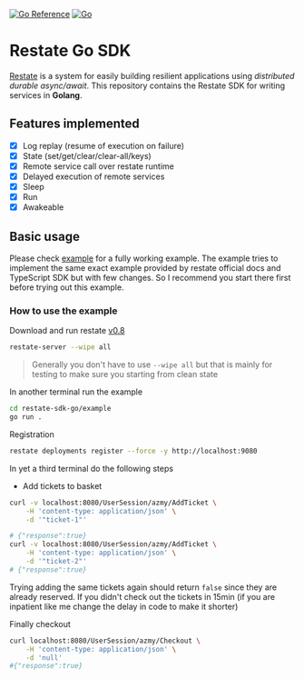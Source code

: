 [![Go Reference](https://pkg.go.dev/badge/github.com/restatedev/sdk-go.svg)](https://pkg.go.dev/github.com/restatedev/sdk-go)
[![Go](https://github.com/restatedev/sdk-go/actions/workflows/test.yaml/badge.svg)](https://github.com/restatedev/sdk-go/actions/workflows/test.yaml)

# Restate Go SDK

[Restate](https://restate.dev/) is a system for easily building resilient applications using *distributed durable async/await*. This repository contains the Restate SDK for writing services in **Golang**.

## Features implemented

- [x] Log replay (resume of execution on failure)
- [x] State (set/get/clear/clear-all/keys)
- [x] Remote service call over restate runtime
- [X] Delayed execution of remote services
- [X] Sleep
- [x] Run
- [x] Awakeable

## Basic usage

Please check [example](example) for a fully working example. The example tries to implement the same exact example provided by restate official docs and TypeScript SDK but with few changes. So I recommend you start there first before trying out this example.

### How to use the example

Download and run restate [v0.8](https://github.com/restatedev/restate/releases/tag/v0.8.0)

```bash
restate-server --wipe all
```

> Generally you don't have to use `--wipe all` but that is mainly for testing to make sure you starting from clean state

In another terminal run the example

```bash
cd restate-sdk-go/example
go run .
```

Registration

```bash
restate deployments register --force -y http://localhost:9080
```

In yet a third terminal do the following steps

- Add tickets to basket

```bash
curl -v localhost:8080/UserSession/azmy/AddTicket \
    -H 'content-type: application/json' \
    -d '"ticket-1"'

# {"response":true}
curl -v localhost:8080/UserSession/azmy/AddTicket \
    -H 'content-type: application/json' \
    -d '"ticket-2"'
# {"response":true}
```

Trying adding the same tickets again should return `false` since they are already reserved. If you didn't check out the tickets in 15min (if you are inpatient like me change the delay in code to make it shorter)

Finally checkout

```bash
curl localhost:8080/UserSession/azmy/Checkout \
    -H 'content-type: application/json' \
    -d 'null'
#{"response":true}
```
